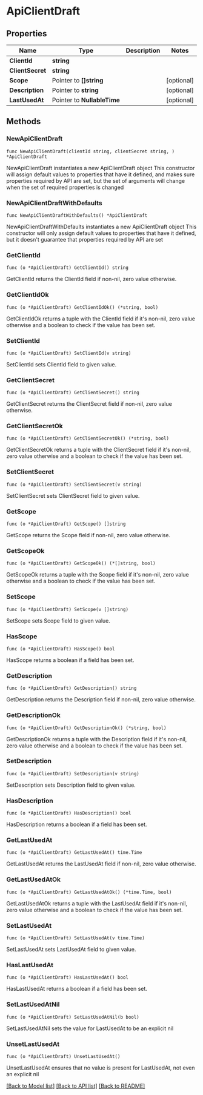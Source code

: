 # ApiClientDraft

## Properties

Name | Type | Description | Notes
------------ | ------------- | ------------- | -------------
**ClientId** | **string** |  | 
**ClientSecret** | **string** |  | 
**Scope** | Pointer to **[]string** |  | [optional] 
**Description** | Pointer to **string** |  | [optional] 
**LastUsedAt** | Pointer to **NullableTime** |  | [optional] 

## Methods

### NewApiClientDraft

`func NewApiClientDraft(clientId string, clientSecret string, ) *ApiClientDraft`

NewApiClientDraft instantiates a new ApiClientDraft object
This constructor will assign default values to properties that have it defined,
and makes sure properties required by API are set, but the set of arguments
will change when the set of required properties is changed

### NewApiClientDraftWithDefaults

`func NewApiClientDraftWithDefaults() *ApiClientDraft`

NewApiClientDraftWithDefaults instantiates a new ApiClientDraft object
This constructor will only assign default values to properties that have it defined,
but it doesn't guarantee that properties required by API are set

### GetClientId

`func (o *ApiClientDraft) GetClientId() string`

GetClientId returns the ClientId field if non-nil, zero value otherwise.

### GetClientIdOk

`func (o *ApiClientDraft) GetClientIdOk() (*string, bool)`

GetClientIdOk returns a tuple with the ClientId field if it's non-nil, zero value otherwise
and a boolean to check if the value has been set.

### SetClientId

`func (o *ApiClientDraft) SetClientId(v string)`

SetClientId sets ClientId field to given value.


### GetClientSecret

`func (o *ApiClientDraft) GetClientSecret() string`

GetClientSecret returns the ClientSecret field if non-nil, zero value otherwise.

### GetClientSecretOk

`func (o *ApiClientDraft) GetClientSecretOk() (*string, bool)`

GetClientSecretOk returns a tuple with the ClientSecret field if it's non-nil, zero value otherwise
and a boolean to check if the value has been set.

### SetClientSecret

`func (o *ApiClientDraft) SetClientSecret(v string)`

SetClientSecret sets ClientSecret field to given value.


### GetScope

`func (o *ApiClientDraft) GetScope() []string`

GetScope returns the Scope field if non-nil, zero value otherwise.

### GetScopeOk

`func (o *ApiClientDraft) GetScopeOk() (*[]string, bool)`

GetScopeOk returns a tuple with the Scope field if it's non-nil, zero value otherwise
and a boolean to check if the value has been set.

### SetScope

`func (o *ApiClientDraft) SetScope(v []string)`

SetScope sets Scope field to given value.

### HasScope

`func (o *ApiClientDraft) HasScope() bool`

HasScope returns a boolean if a field has been set.

### GetDescription

`func (o *ApiClientDraft) GetDescription() string`

GetDescription returns the Description field if non-nil, zero value otherwise.

### GetDescriptionOk

`func (o *ApiClientDraft) GetDescriptionOk() (*string, bool)`

GetDescriptionOk returns a tuple with the Description field if it's non-nil, zero value otherwise
and a boolean to check if the value has been set.

### SetDescription

`func (o *ApiClientDraft) SetDescription(v string)`

SetDescription sets Description field to given value.

### HasDescription

`func (o *ApiClientDraft) HasDescription() bool`

HasDescription returns a boolean if a field has been set.

### GetLastUsedAt

`func (o *ApiClientDraft) GetLastUsedAt() time.Time`

GetLastUsedAt returns the LastUsedAt field if non-nil, zero value otherwise.

### GetLastUsedAtOk

`func (o *ApiClientDraft) GetLastUsedAtOk() (*time.Time, bool)`

GetLastUsedAtOk returns a tuple with the LastUsedAt field if it's non-nil, zero value otherwise
and a boolean to check if the value has been set.

### SetLastUsedAt

`func (o *ApiClientDraft) SetLastUsedAt(v time.Time)`

SetLastUsedAt sets LastUsedAt field to given value.

### HasLastUsedAt

`func (o *ApiClientDraft) HasLastUsedAt() bool`

HasLastUsedAt returns a boolean if a field has been set.

### SetLastUsedAtNil

`func (o *ApiClientDraft) SetLastUsedAtNil(b bool)`

 SetLastUsedAtNil sets the value for LastUsedAt to be an explicit nil

### UnsetLastUsedAt
`func (o *ApiClientDraft) UnsetLastUsedAt()`

UnsetLastUsedAt ensures that no value is present for LastUsedAt, not even an explicit nil

[[Back to Model list]](../README.md#documentation-for-models) [[Back to API list]](../README.md#documentation-for-api-endpoints) [[Back to README]](../README.md)


